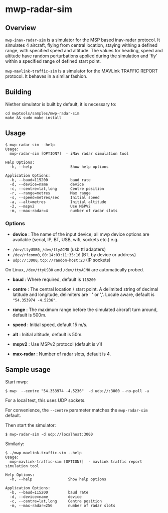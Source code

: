 # mwp-radar-sim

## Overview

`mwp-inav-radar-sim` is a simulator for the MSP based inav-radar protocol. It simulates 4 aircraft, flying from central location, staying withing a defined range, with specified speed and altitude. The values for heading, speed and altitude have random perturbations applied during the simulation and 'fly' within a specified range of defined start point.

`mwp-mavlink-traffic-sim` is a simulator for the  MAVLink TRAFFIC REPORT protocol. It behaves in a similar fashion.


## Building

Niether simulator is built by default, it is necessary to:

```
cd mwptools/samples/mwp-radar-sim
make && sudo make install
```

## Usage

```
$ mwp-radar-sim --help
Usage:
  mwp-radar-sim [OPTION?]  - iNav radar simulation tool

Help Options:
  -h, --help                 Show help options

Application Options:
  -b, --baud=115200          baud rate
  -d, --device=name          device
  -c, --centre=lat,long      Centre position
  -r, --range=metres         Max range
  -s, --speed=metres/sec     Initial speed
  -a, --alt=metres           Initial altitude
  -2, --mspv2                Use MSPV2
  -m, --max-radar=4          number of radar slots
```
### Options

* **device** : The name of the input device; all mwp device options are available (serial, IP, BT, USB, wifi, sockets etc.) e.g.
 - `/dev/ttyUSB0`, `/dev/ttyACM0` (usb ttl adapters)
 - `/dev/rfcomm0`, `00:14:03:11:35:16` (BT, by device or address)
 - `udp://:3000`, `tcp://random-host:23` (IP sockets)

  On Linux, `/dev/ttyUSB0` and `/dev/ttyACM0` are automatically probed.

* **baud** : Where required, default is `115200`

* **centre** : The central location / start point. A delimited string of decimal latitude and longitude, delimiters are ' ' or ','. Locale aware, default is `"54.353974 -4.5236"`.

* **range** : The maximum range before the simulated aircraft turn around, default is 500m.

* **speed** : Initial speed, default 15 m/s.

* **alt** : Initial altitude, default is 50m.

* **mspv2** : Use MSPv2 protocol (default is v1)

* **max-radar** : Number of radar slots, default is 4.

## Sample usage

Start mwp:

```
$ mwp  --centre "54.353974 -4.5236"  -d udp://:3000 --no-poll -a
```

For a local test, this uses UDP sockets.

For convenience, the `--centre` parameter matches the `mwp-radar-sim` default.

Then start the simulator:

```
$ mwp-radar-sim -d udp://localhost:3000
```

Similarly:

``` vala
$ ./mwp-mavlink-traffic-sim --help
Usage:
  mwp-mavlink-traffic-sim [OPTION?]  - mavlink traffic report simulation tool

Help Options:
  -h, --help                Show help options

Application Options:
  -b, --baud=115200         baud rate
  -d, --device=name         device
  -c, --centre=lat,long     Centre position
  -m, --max-radar=256       number of radar slots
```
